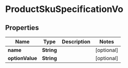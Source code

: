 

# ProductSkuSpecificationVo


## Properties

Name | Type | Description | Notes
------------ | ------------- | ------------- | -------------
**name** | **String** |  |  [optional]
**optionValue** | **String** |  |  [optional]



